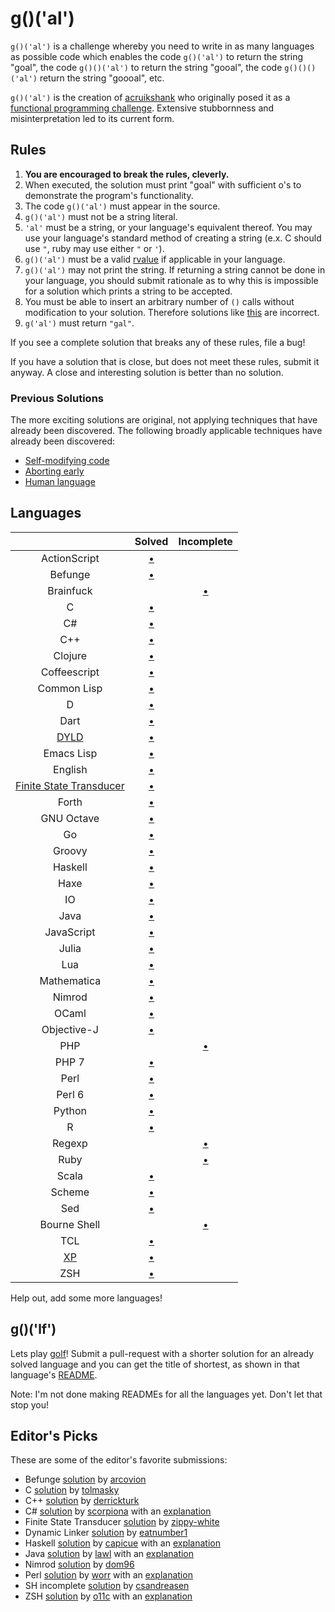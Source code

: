 # g()('al')

`g()('al')` is a challenge whereby you need to write in as many languages as
possible code which enables the code `g()('al')` to return the string "goal",
the code `g()()('al')` to return the string "gooal", the code `g()()()('al')`
return the string "goooal", etc.

`g()('al')` is the creation of [acruikshank] who originally posed it as a
[functional programming challenge][carbonfive-challenge]. Extensive stubbornness
and misinterpretation led to its current form.

## Rules
1.   __You are encouraged to break the rules, cleverly.__
2.   When executed, the solution must print "goal" with sufficient o's to
     demonstrate the program's functionality.
11.  The code `g()('al')` must appear in the source.
  1.   `g()('al')` must not be a string literal.
  2.   `'al'` must be a string, or your language's equivalent thereof. You may
       use your language's standard method of creating a string (e.x. C should
       use `"`, ruby may use either `"` or `'`).
  12.  `g()('al')` must be a valid [rvalue] if applicable in your language.
7.   `g()('al')` may not print the string. If returning a string cannot be done
     in your language, you should submit rationale as to why this is impossible
     for a solution which prints a string to be accepted.
642. You must be able to insert an arbitrary number of `()` calls without
     modification to your solution. Therefore solutions like
     [this][c-limited-calls] are incorrect.
14. `g('al')` must return `"gal"`.

If you see a complete solution that breaks any of these rules, file a bug!

If you have a solution that is close, but does not meet these rules, submit it
anyway. A close and interesting solution is better than no solution.

### Previous Solutions
The more exciting solutions are original, not applying techniques that have
already been discovered. The following broadly applicable techniques have
already been discovered:

 * [Self-modifying code][c-self-modify]
 * [Aborting early][sh-abort-early]
 * [Human language][eng-soln]

## Languages

|               | Solved                 | Incomplete            |
|:-------------:|:----------------------:|:---------------------:|
| ActionScript  | [&bull;][as-soln]      |                       |
| Befunge       | [&bull;][befunge-soln] |                       |
| Brainfuck     |                        | [&bull;][bf-soln]     |
| C             | [&bull;][c-soln]       |                       |
| C#            | [&bull;][cs-soln]      |                       |
| C++           | [&bull;][c++-soln]     |                       |
| Clojure       | [&bull;][clojure-soln] |                       |
| Coffeescript  | [&bull;][coffee-soln]  |                       |
| Common Lisp   | [&bull;][clisp-soln]   |                       |
| D             | [&bull;][d-soln]       |                       |
| Dart          | [&bull;][dart-soln]    |                       |
| [DYLD]        | [&bull;][dyld-soln]    |                       |
| Emacs Lisp    | [&bull;][elisp-soln]   |                       |
| English       | [&bull;][eng-soln]     |                       |
| [Finite State Transducer][fst] | [&bull;][fst-soln] |          |
| Forth         | [&bull;][fs-soln]      |                       |
| GNU Octave    | [&bull;][octave-soln]  |                       |
| Go            | [&bull;][go-soln]      |                       |
| Groovy        | [&bull;][groovy-soln]  |                       |
| Haskell       | [&bull;][hs-soln]      |                       |
| Haxe          | [&bull;][hx-soln]      |                       |
| IO            | [&bull;][io-soln]      |                       |
| Java          | [&bull;][java-soln]    |                       |
| JavaScript    | [&bull;][js-soln]      |                       |
| Julia         | [&bull;][jl-soln]      |                       |
| Lua           | [&bull;][lua-soln]     |                       |
| Mathematica   | [&bull;][math-soln]    |                       |
| Nimrod        | [&bull;][nim-soln]     |                       |
| OCaml         | [&bull;][ocaml-soln]   |                       |
| Objective-J   | [&bull;][obj-j-soln]   |                       |
| PHP           |                        | [&bull;][php-soln]    |
| PHP 7         | [&bull;][php7-soln]    |                       |
| Perl          | [&bull;][perl-soln]    |                       |
| Perl 6        | [&bull;][perl6-soln]   |                       |
| Python        | [&bull;][py-soln]      |                       |
| R             | [&bull;][r-soln]       |                       |
| Regexp        |                        | [&bull;][regexp-soln] |
| Ruby          |                        | [&bull;][rb-soln]     |
| Scala         | [&bull;][scala-soln]   |                       |
| Scheme        | [&bull;][scm-soln]     |                       |
| Sed           | [&bull;][sed-soln]     |                       |
| Bourne Shell  |                        | [&bull;][sh-soln]     |
| TCL           | [&bull;][tcl-soln]     |                       |
| [XP][xp-lang] | [&bull;][xp-soln]      |                       |
| ZSH           | [&bull;][zsh-soln]     |                       |

Help out, add some more languages!

## g()('lf')
Lets play [golf]! Submit a pull-request with a shorter solution for an already
solved language and you can get the title of shortest, as shown in that
language's [README][c-sharp-readme].

Note: I'm not done making READMEs for all the languages yet. Don't let that stop
you!

## Editor's Picks
These are some of the editor's favorite submissions:

 * Befunge [solution][befunge-ed-pick] by [arcovion]
 * C [solution][c-ed-pick] by [tolmasky]
 * C++ [solution][c++-ed-pick] by [derrickturk]
 * C# [solution][cs-ed-pick] by [scorpiona] with an [explanation][cs-explain]
 * Finite State Transducer [solution][fst-ed-pick] by [zippy-white]
 * Dynamic Linker [solution][dyld-ed-pick] by [eatnumber1]
 * Haskell [solution][hs-ed-pick] by [capicue] with an [explanation][hs-explain]
 * Java [solution][java-ed-pick] by [lawl] with an [explanation][java-explain]
 * Nimrod [solution][nim-ed-pick] by [dom96]
 * Perl [solution][perl-ed-pick] by [worr] with an [explanation][perl-explain]
 * SH incomplete [solution][sh-ed-pick] by [csandreasen]
 * ZSH [solution][zsh-ed-pick] by [o11c] with an [explanation][zsh-explain]

[//]: # (Solution URLs)
[as-soln]:      https://github.com/eatnumber1/goal/tree/master/solved/actionscript
[befunge-soln]: https://github.com/eatnumber1/goal/tree/master/solved/befunge-93
[bf-soln]:      https://github.com/eatnumber1/goal/tree/master/incomplete/brainfuck
[c++-soln]:     https://github.com/eatnumber1/goal/tree/master/solved/c++
[c-soln]:       https://github.com/eatnumber1/goal/tree/master/solved/c
[clisp-soln]:   https://github.com/eatnumber1/goal/tree/master/solved/common-lisp
[clojure-soln]: https://github.com/eatnumber1/goal/tree/master/solved/clojure
[coffee-soln]:  https://github.com/eatnumber1/goal/tree/master/solved/coffeescript
[cs-soln]:      https://github.com/eatnumber1/goal/tree/master/solved/c-sharp
[d-soln]:       https://github.com/eatnumber1/goal/tree/master/solved/d
[dart-soln]:    https://github.com/eatnumber1/goal/tree/master/solved/dart
[dyld-soln]:    https://github.com/eatnumber1/goal/tree/master/solved/dyld
[elisp-soln]:   https://github.com/eatnumber1/goal/tree/master/solved/emacs-lisp
[eng-soln]:     https://github.com/eatnumber1/goal/tree/master/solved/english-spoken
[fs-soln]:      https://github.com/eatnumber1/goal/tree/master/solved/forth
[fst-soln]:     https://github.com/eatnumber1/goal/tree/master/incomplete/finite-state-transducer
[go-soln]:      https://github.com/eatnumber1/goal/tree/master/solved/go
[groovy-soln]:  https://github.com/eatnumber1/goal/tree/master/solved/groovy
[hs-soln]:      https://github.com/eatnumber1/goal/tree/master/solved/haskell
[hx-soln]:      https://github.com/eatnumber1/goal/tree/master/solved/haxe
[io-soln]:      https://github.com/eatnumber1/goal/tree/master/solved/io
[java-soln]:    https://github.com/eatnumber1/goal/tree/master/solved/java
[jl-soln]:      https://github.com/eatnumber1/goal/tree/master/solved/julia
[js-soln]:      https://github.com/eatnumber1/goal/tree/master/solved/javascript
[lua-soln]:     https://github.com/eatnumber1/goal/tree/master/solved/lua
[math-soln]:    https://github.com/eatnumber1/goal/tree/master/solved/mathematica
[nim-soln]:     https://github.com/eatnumber1/goal/tree/master/solved/nimrod
[obj-j-soln]:   https://github.com/eatnumber1/goal/tree/master/solved/objective-j
[ocaml-soln]:   https://github.com/eatnumber1/goal/tree/master/solved/ocaml
[octave-soln]:  https://github.com/eatnumber1/goal/tree/master/solved/octave
[perl-soln]:    https://github.com/eatnumber1/goal/tree/master/solved/perl
[perl6-soln]:   https://github.com/eatnumber1/goal/tree/master/solved/perl6
[php7-soln]:    https://github.com/eatnumber1/goal/tree/master/solved/php
[py-soln]:      https://github.com/eatnumber1/goal/tree/master/solved/python
[r-soln]:       https://github.com/eatnumber1/goal/tree/master/solved/r
[rb-soln]:      https://github.com/eatnumber1/goal/tree/master/incomplete/ruby
[regexp-soln]:  https://github.com/eatnumber1/goal/tree/master/incomplete/regexp
[scala-soln]:   https://github.com/eatnumber1/goal/tree/master/solved/scala
[scm-soln]:     https://github.com/eatnumber1/goal/tree/master/solved/scheme
[sed-soln]:     https://github.com/eatnumber1/goal/tree/master/solved/sed
[sh-soln]:      https://github.com/eatnumber1/goal/tree/master/incomplete/bourne-shell
[tcl-soln]:     https://github.com/eatnumber1/goal/tree/master/solved/tcl
[xp-soln]:      https://github.com/eatnumber1/goal/tree/master/solved/xp
[zsh-soln]:     https://github.com/eatnumber1/goal/tree/master/solved/zsh

[//]: # (Bad solution URLs)
[c-limited-calls]: https://github.com/eatnumber1/goal/tree/master/incomplete/c/crawford
[c-self-modify]:   https://github.com/eatnumber1/goal/tree/master/incomplete/c/tolmasky
[sh-abort-early]:  https://github.com/eatnumber1/goal/tree/master/incomplete/bourne-shell/csandreasen/goal.sh

[//]: # (Non-solution URLs)
[php-soln]:  https://github.com/eatnumber1/goal/tree/master/incomplete/php

[//]: # (Editor's pick URLs)
[befunge-ed-pick]: https://github.com/eatnumber1/goal/tree/master/solved/befunge-93/Arcovion/goal.bf
[c++-ed-pick]:     https://github.com/eatnumber1/goal/blob/master/solved/c%2B%2B/derrickturk/goal.cpp
[c-ed-pick]:       https://github.com/eatnumber1/goal/blob/master/solved/c/tolmasky/goal.c
[cs-ed-pick]:      https://github.com/eatnumber1/goal/blob/master/solved/c-sharp/scorpiona/Program.cs
[dyld-ed-pick]:    https://github.com/eatnumber1/goal/tree/master/solved/dyld/eatnumber1
[fst-ed-pick]:     https://github.com/eatnumber1/goal/blob/master/incomplete/finite-state-transducer/zippy-white
[hs-ed-pick]:      https://github.com/eatnumber1/goal/blob/master/solved/haskell/capicue/goal.hs
[java-ed-pick]:    https://github.com/eatnumber1/goal/blob/master/solved/java/lawl/Main.java
[nim-ed-pick]:     https://github.com/eatnumber1/goal/blob/master/solved/nimrod/dom96/goal.nim
[perl-ed-pick]:    https://github.com/eatnumber1/goal/blob/master/solved/perl/worr/goal.pl
[sh-ed-pick]:      https://github.com/eatnumber1/goal/blob/master/incomplete/bourne-shell/csandreasen/goal.sh
[zsh-ed-pick]:     https://github.com/eatnumber1/goal/blob/master/solved/zsh/o11c/goal.zsh

[//]: # (Solution explanation URLs)
[cs-explain]:   https://github.com/eatnumber1/goal/blob/master/solved/c-sharp/scorpiona/README.md
[hs-explain]:   https://github.com/eatnumber1/goal/issues/99
[java-explain]: https://github.com/eatnumber1/goal/blob/master/solved/java/lawl/README.md
[zsh-explain]:  https://github.com/eatnumber1/goal/pull/69#issuecomment-50285290
[perl-explain]: https://github.com/eatnumber1/goal/blob/master/solved/perl/worr/README.md

[//]: # (User URLs)
[acruikshank]: https://github.com/acruikshank
[arcovion]:    https://github.com/Arcovion
[capicue]:     https://github.com/capicue
[csandreasen]: https://github.com/csandreasen
[derrickturk]: https://github.com/derrickturk
[dom96]:       https://github.com/dom96
[eatnumber1]:  https://github.com/eatnumber1
[lawl]:        https://github.com/lawl
[o11c]:        https://github.com/o11c
[scorpiona]:   https://github.com/scorpiona
[tolmasky]:    https://github.com/tolmasky
[worr]:        https://github.com/worr
[zippy-white]: https://github.com/zippy-white

[//]: # (Other URLs)
[c-sharp-readme]:       https://github.com/eatnumber1/goal/blob/master/solved/c-sharp/README.md
[carbonfive-challenge]: https://github.com/carbonfive/functional-programming-weekly-challenge/tree/master/Week002
[dyld]:                 http://en.wikipedia.org/wiki/Dynamic_linking
[fst]:                  http://en.wikipedia.org/wiki/Finite_state_transducer
[golf]:                 http://en.wikipedia.org/wiki/Code_golf
[rvalue]:               http://en.wikipedia.org/wiki/Value_(computer_science)#lrvalue
[xp-lang]:              http://xp-lang.net

[//]: # ( vim: set et ts=4 sw=4 sts=4 tw=80: )
